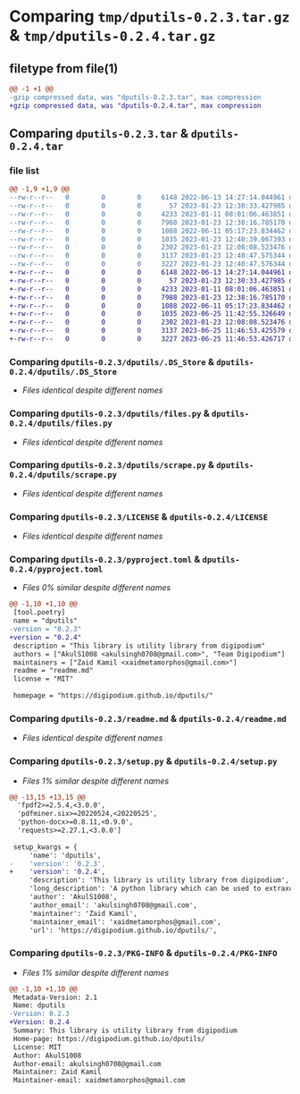 # Comparing `tmp/dputils-0.2.3.tar.gz` & `tmp/dputils-0.2.4.tar.gz`

## filetype from file(1)

```diff
@@ -1 +1 @@
-gzip compressed data, was "dputils-0.2.3.tar", max compression
+gzip compressed data, was "dputils-0.2.4.tar", max compression
```

## Comparing `dputils-0.2.3.tar` & `dputils-0.2.4.tar`

### file list

```diff
@@ -1,9 +1,9 @@
--rw-r--r--   0        0        0     6148 2022-06-13 14:27:14.044961 dputils-0.2.3/dputils/.DS_Store
--rw-r--r--   0        0        0       57 2023-01-23 12:30:33.427985 dputils-0.2.3/dputils/__init__.py
--rw-r--r--   0        0        0     4233 2023-01-11 08:01:06.463851 dputils-0.2.3/dputils/files.py
--rw-r--r--   0        0        0     7988 2023-01-23 12:38:16.785170 dputils-0.2.3/dputils/scrape.py
--rw-r--r--   0        0        0     1088 2022-06-11 05:17:23.834462 dputils-0.2.3/LICENSE
--rw-r--r--   0        0        0     1035 2023-01-23 12:40:39.067393 dputils-0.2.3/pyproject.toml
--rw-r--r--   0        0        0     2302 2023-01-23 12:08:08.523476 dputils-0.2.3/readme.md
--rw-r--r--   0        0        0     3137 2023-01-23 12:40:47.575344 dputils-0.2.3/setup.py
--rw-r--r--   0        0        0     3227 2023-01-23 12:40:47.576344 dputils-0.2.3/PKG-INFO
+-rw-r--r--   0        0        0     6148 2022-06-13 14:27:14.044961 dputils-0.2.4/dputils/.DS_Store
+-rw-r--r--   0        0        0       57 2023-01-23 12:30:33.427985 dputils-0.2.4/dputils/__init__.py
+-rw-r--r--   0        0        0     4233 2023-01-11 08:01:06.463851 dputils-0.2.4/dputils/files.py
+-rw-r--r--   0        0        0     7988 2023-01-23 12:38:16.785170 dputils-0.2.4/dputils/scrape.py
+-rw-r--r--   0        0        0     1088 2022-06-11 05:17:23.834462 dputils-0.2.4/LICENSE
+-rw-r--r--   0        0        0     1035 2023-06-25 11:42:55.326649 dputils-0.2.4/pyproject.toml
+-rw-r--r--   0        0        0     2302 2023-01-23 12:08:08.523476 dputils-0.2.4/readme.md
+-rw-r--r--   0        0        0     3137 2023-06-25 11:46:53.425579 dputils-0.2.4/setup.py
+-rw-r--r--   0        0        0     3227 2023-06-25 11:46:53.426717 dputils-0.2.4/PKG-INFO
```

### Comparing `dputils-0.2.3/dputils/.DS_Store` & `dputils-0.2.4/dputils/.DS_Store`

 * *Files identical despite different names*

### Comparing `dputils-0.2.3/dputils/files.py` & `dputils-0.2.4/dputils/files.py`

 * *Files identical despite different names*

### Comparing `dputils-0.2.3/dputils/scrape.py` & `dputils-0.2.4/dputils/scrape.py`

 * *Files identical despite different names*

### Comparing `dputils-0.2.3/LICENSE` & `dputils-0.2.4/LICENSE`

 * *Files identical despite different names*

### Comparing `dputils-0.2.3/pyproject.toml` & `dputils-0.2.4/pyproject.toml`

 * *Files 0% similar despite different names*

```diff
@@ -1,10 +1,10 @@
 [tool.poetry]
 name = "dputils"
-version = "0.2.3"
+version = "0.2.4"
 description = "This library is utility library from digipodium"
 authors = ["AkulS1008 <akulsingh0708@gmail.com>", "Team Digipodium"]
 maintainers = ["Zaid Kamil <xaidmetamorphos@gmail.com>"]
 readme = "readme.md"
 license = "MIT"
 
 homepage = "https://digipodium.github.io/dputils/"
```

### Comparing `dputils-0.2.3/readme.md` & `dputils-0.2.4/readme.md`

 * *Files identical despite different names*

### Comparing `dputils-0.2.3/setup.py` & `dputils-0.2.4/setup.py`

 * *Files 1% similar despite different names*

```diff
@@ -13,15 +13,15 @@
  'fpdf2>=2.5.4,<3.0.0',
  'pdfminer.six>=20220524,<20220525',
  'python-docx>=0.8.11,<0.9.0',
  'requests>=2.27.1,<3.0.0']
 
 setup_kwargs = {
     'name': 'dputils',
-    'version': '0.2.3',
+    'version': '0.2.4',
     'description': 'This library is utility library from digipodium',
     'long_description': 'A python library which can be used to extraxct data from files, pdfs, doc(x) files, as well as save data into these\nfiles. This library can be used to scrape and extract webpage data from websites as well.\n\n### Installation Requirements and Instructions\n\nPython versions 3.8 or above should be installed. After that open your terminal:\nFor Windows users:\n\n```shell\npip install dputils\n```\n\nFor Mac/Linux users:\n\n```shell\npip3 install dputils\n```\n\n### Files Modules\n\nFunctions from dputils.files:\n\n1. get_data:\n    - To import, use statement:\n        ```python3\n\nfrom dputils.files import get_data\n\n```\n- Obtains data from files of any extension given as args(supports text files, binary files, pdf, doc for now, more\ncoming!)\n- sample call:\n```python3\ncontent = get_data(r"sample.docx")\nprint(content)\n```\n\n- Returns a string or binary data depending on the output arg\n- images will not be extracted\n\n2. save_data:\n- save_data can be used to write and save data into a file of valid extension.\n- sample call:\n```python3\nfrom dputils.files import save_data\n\npdfContent = save_data("sample.pdf", "Sample text to insert")\nprint(pdfContent)\n```\n- Returns True if file is successfully accessed and modified. Otherwise, False.\n\n### Scrape Modules\n\nThe Scraper class is a web scraping tool that uses the BeautifulSoup library to extract data from a specified URL. The\nclass has several methods including init, validate_url, clean_url, soup, get, and get_all. The init method takes in a\nURL, a user agent, cookies, and a clean flag. The validate_url method checks if the URL is valid and the clean_url\nmethod removes any query parameters from the URL. The soup method makes a request to the URL and returns a BeautifulSoup\nobject of the webpage. The get method takes in a list of Tag objects and returns a dictionary of the extracted data. The\nget_all method takes in a target tag, an items tag, and a list of tags and returns a list of dictionaries of the\nextracted data for each item. The class also has the ability to handle errors and provide information about the\nextraction process.\n\nThese functions can used on python versions 3.8 or greater.\n\nReferences for more help: https://github.com/digipodium/dputils\n\nThank you for using dputils!',
     'author': 'AkulS1008',
     'author_email': 'akulsingh0708@gmail.com',
     'maintainer': 'Zaid Kamil',
     'maintainer_email': 'xaidmetamorphos@gmail.com',
     'url': 'https://digipodium.github.io/dputils/',
```

### Comparing `dputils-0.2.3/PKG-INFO` & `dputils-0.2.4/PKG-INFO`

 * *Files 1% similar despite different names*

```diff
@@ -1,10 +1,10 @@
 Metadata-Version: 2.1
 Name: dputils
-Version: 0.2.3
+Version: 0.2.4
 Summary: This library is utility library from digipodium
 Home-page: https://digipodium.github.io/dputils/
 License: MIT
 Author: AkulS1008
 Author-email: akulsingh0708@gmail.com
 Maintainer: Zaid Kamil
 Maintainer-email: xaidmetamorphos@gmail.com
```

